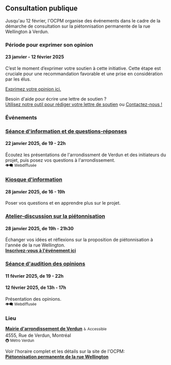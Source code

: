 ## Consultation publique

Jusqu'au 12 février, l'OCPM organise des événements dans le cadre de la démarche de consultation sur la piétonnisation permanente de la rue Wellington à Verdun.

### Période pour exprimer son opinion

#### 23 janvier - 12 février 2025

C’est le moment d’exprimer votre soutien à cette initiative.
Cette étape est cruciale pour une recommandation favorable et une prise en considération par les élus.

<a class="button" href="https://ocpm.qc.ca/fr/wellington/inscription" target="_blank">Exprimez votre opinion ici.</a>

Besoin d'aide pour écrire une lettre de soutien ?   
[Utilisez notre outil pour rédiger votre lettre de soutien](ecrire-une-lettre) ou [Contactez-nous !](mailto:allo@lawellpietonne.com?subject=Lettre%20de%20soutien)

<h3 style="margin-block-end: 0.5em;">Événements</h3>

### <a href="https://ocpm.qc.ca/fr/wellington#:~:text=2025-,S%C3%A9ance,questions%2Dr%C3%A9ponses" target="_blank" rel="noopeners">Séance d'information et de questions-réponses</a>

#### 22 janvier 2025, de 19 - 22h

Écoutez les présentations de l'arrondissment de Verdun et des initiateurs du projet, puis posez vos questions à l'arrondissement.  
<small>👁️‍🗨️ Webdiffusée</small>

### <a href="https://ocpm.qc.ca/fr/wellington#:~:text=Kiosque%20d'information" target="_blank" rel="noopeners">Kiosque d'information</a>

#### 28 janvier 2025, de 16 - 19h

Poser vos questions et en apprendre plus sur le projet.

### <a href="https://ocpm.qc.ca/fr/wellington#:~:text=Atelier%2Ddiscussion%20sur%20la%20pi%C3%A9tonnisation" target="_blank" rel="noopeners">Atelier-discussion sur la piétonnisation</a>

#### 28 janvier 2025, de 19h - 21h30

Échanger vos idées et réflexions sur la proposition de piétonnisation à l'année de la rue Wellington.  
<strong><a href="https://www.eventbrite.ca/e/atelier-collaboratif-pietonnisation-permanente-de-la-rue-wellington-tickets-1119897636979?aff=oddtdtcreator" target="_blank">Inscrivez-vous à l'événement ici</a></strong>

### <a href="https://ocpm.qc.ca/fr/wellington#:~:text=S%C3%A9ance%20d'audition%20des%20opinions" target="_blank" rel="noopeners">Séance d'audition des opinions</a>

#### 11 février 2025, de 19 - 22h

#### 12 février 2025, de 13h - 17h

Présentation des opinions.  
<small>👁️‍🗨️ Webdiffusée</small>

<h3 style="margin-block-end: 0.5em;">Lieu</h3>

**[Mairie d'arrondissement de Verdun](https://maps.app.goo.gl/zbKSuApg6Sc211Fv6)** <small>♿️ Accessible</small>  
4555, Rue de Verdun, Montréal  
<small>🚇 Métro Verdun</small>

Voir l'horaire complet et les détails sur la site de l'OCPM:  
<strong><a href="https://ocpm.qc.ca/fr/wellington" target="_blank">Piétonnisation permanente de la rue Wellington</a>
</strong>
